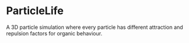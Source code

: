 # ParticleLife
A 3D particle simulation where every particle has different attraction and repulsion factors for organic behaviour.

